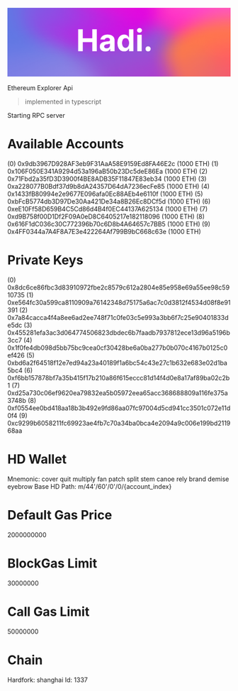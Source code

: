 ![Hadi](https://raw.githubusercontent.com/hadigun007/personal-wiki/main/hadi-banner.png)

Ethereum Explorer Api
> implemented in typescript


Starting RPC server

Available Accounts
==================
(0) 0x9db3967D928AF3eb9F31AaA58E9159Ed8FA46E2c (1000 ETH)
(1) 0x106F050E341A9294d53a196aB50b23Dc5deE86Ea (1000 ETH)
(2) 0x71Fbd2a35fD3D3900f4BE8ADB35F11847E83eb34 (1000 ETH)
(3) 0xa228077B0Bdf37d9b8dA24357D64dA7236ecFe85 (1000 ETH)
(4) 0x1433fB80994e2e9677E096afa0Ec88AEb4e6110f (1000 ETH)
(5) 0xbFcB5774db3D97De30Aa421De34a8B26Ec8DCf5d (1000 ETH)
(6) 0xeE10Ff58D659B4C5Cd86d4B4f0EC44137A625134 (1000 ETH)
(7) 0xd9B758f00D1Df2F09A0eD8C6405217e182118096 (1000 ETH)
(8) 0x616F1dC036c30C772396b70c6D8b4A64657c7BB5 (1000 ETH)
(9) 0x4FF0344a7A4F8A7E3e422264Af799B9bC668c63e (1000 ETH)

Private Keys
==================
(0) 0x8dc6ce86fbc3d83910972fbe2c8579c612a2804e85e958e69a55ee98c5910735
(1) 0xe564fc30a599ca8110909a76142348d75175a6ac7c0d3812f4534d08f8e91391
(2) 0x7a84cacca4f4a8ee6ad2ee748f71c0fe03c5e993a3bb6f7c25e90401833de5dc
(3) 0x455281efa3ac3d064774506823dbdec6b7faadb7937812ece13d96a5196b3cc7
(4) 0x1f0fe4db098d5bb75bc9cea0cf30428be6a0ba277b0b070c4167b0125c0ef426
(5) 0xbd6a2f64518f12e7ed94a23a40189f1a6bc54c43e27c1b632e683e02d1ba5bc4
(6) 0xf6bb157878bf7a35b415f17b210a86f615eccc81d14f4d0e8a17af89ba02c2b1
(7) 0xd25a730c06ef9620ea79832ea5b05972eea65acc368688809a116fe375a3748b
(8) 0xf0554ee0bd418aa18b3b492e9fd86aa07fc97004d5cd941cc3501c072e11d0f4
(9) 0xc9299b6058211fc69923ae4fb7c70a34ba0bca4e2094a9c006e199bd211968aa

HD Wallet
==================
Mnemonic:      cover quit multiply fan patch split stem canoe rely brand demise eyebrow
Base HD Path:  m/44'/60'/0'/0/{account_index}

Default Gas Price
==================
2000000000

BlockGas Limit
==================
30000000

Call Gas Limit
==================
50000000

Chain
==================
Hardfork: shanghai
Id:       1337

